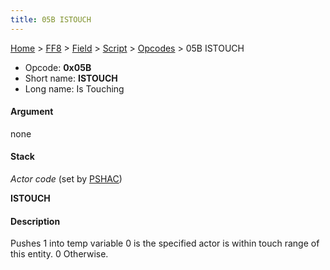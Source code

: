 ```yaml
---
title: 05B ISTOUCH
---
```


[Home](/Main%20Page.md) > [FF8](/FF8.md) > [Field](/FF8/Field.md) > [Script](/FF8/Field/Script.md) > [Opcodes](/FF8/Field/Script/Opcodes.md) > 05B ISTOUCH

-   Opcode: **0x05B**
-   Short name: **ISTOUCH**
-   Long name: Is Touching

#### Argument

none

#### Stack

  
*Actor code* (set by [PSHAC][])

**ISTOUCH**

#### Description

Pushes 1 into temp variable 0 is the specified actor is within touch
range of this entity. 0 Otherwise.

  [PSHAC]: /FF8/Field/Script/Opcodes/013%20PSHAC.md "wikilink"
